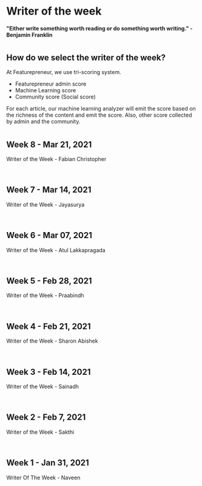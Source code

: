 # Writer of the week
#### "Either write something worth reading or do something worth writing." - Benjamin Franklin
# 

## How do we select the writer of the week?

At Featurepreneur, we use tri-scoring system.

- Featurepreneur admin score
- Machine Learning score
- Community score (Social score)

For each article, our machine learning analyzer will emit the score based on the richness of the content and emit the score. Also, other score collected by admin and the community.

#

## Week 8 - Mar 21, 2021
Writer of the Week - Fabian Christopher
<p>&nbsp;</p>

## Week 7 - Mar 14, 2021
Writer of the Week - Jayasurya
<p>&nbsp;</p>

## Week 6 - Mar 07, 2021
Writer of the Week - Atul Lakkapragada
<p>&nbsp;</p>

## Week 5 - Feb 28, 2021
Writer of the Week - Praabindh
<p>&nbsp;</p>

## Week 4 - Feb 21, 2021
Writer of the Week - Sharon Abishek 
<p>&nbsp;</p>

## Week 3 - Feb 14, 2021
Writer of the Week - Sainadh 
<p>&nbsp;</p>

## Week 2 - Feb 7, 2021
Writer of the Week - Sakthi
<p>&nbsp;</p>

## Week 1 - Jan 31, 2021
Writer Of The Week - Naveen